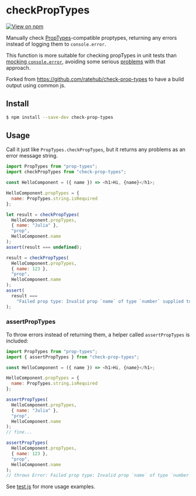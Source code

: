 # checkPropTypes

[![View on npm](https://img.shields.io/npm/v/wattyrev-check-prop-types.svg)](https://www.npmjs.com/package/wattyrev-check-prop-types)

Manually check [PropTypes](https://github.com/facebook/prop-types)-compatible proptypes, returning any errors instead of logging them to `console.error`.

This function is more suitable for checking propTypes in unit tests than [mocking `console.error`](https://stackoverflow.com/q/26124914/1299695), avoiding some serious [problems](https://stackoverflow.com/q/41916992/1299695) with that approach.

Forked from https://github.com/ratehub/check-prop-types to have a build output using common js.

## Install

```bash
$ npm install --save-dev check-prop-types
```

## Usage

Call it just like `PropTypes.checkPropTypes`, but it returns any problems as an error message string.

```js
import PropTypes from "prop-types";
import checkPropTypes from "check-prop-types";

const HelloComponent = ({ name }) => <h1>Hi, {name}</h1>;

HelloComponent.propTypes = {
  name: PropTypes.string.isRequired
};

let result = checkPropTypes(
  HelloComponent.propTypes,
  { name: "Julia" },
  "prop",
  HelloComponent.name
);
assert(result === undefined);

result = checkPropTypes(
  HelloComponent.propTypes,
  { name: 123 },
  "prop",
  HelloComponent.name
);
assert(
  result ===
    "Failed prop type: Invalid prop `name` of type `number` supplied to `HelloComponent`, expected `string`."
);
```

### assertPropTypes

To throw errors instead of returning them, a helper called `assertPropTypes` is included:

```js
import PropTypes from "prop-types";
import { assertPropTypes } from "check-prop-types";

const HelloComponent = ({ name }) => <h1>Hi, {name}</h1>;

HelloComponent.propTypes = {
  name: PropTypes.string.isRequired
};

assertPropTypes(
  HelloComponent.propTypes,
  { name: "Julia" },
  "prop",
  HelloComponent.name
);
// fine...

assertPropTypes(
  HelloComponent.propTypes,
  { name: 123 },
  "prop",
  HelloComponent.name
);
// throws Error: Failed prop type: Invalid prop `name` of type `number` supplied to `HelloComponent`, expected `string`.
```

See [test.js](./test.js) for more usage examples.
